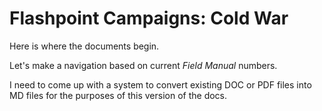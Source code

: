 # Flashpoint Campaigns: Cold War

Here is where the documents begin. 

Let's make a navigation based on current _Field Manual_ numbers.

I need to come up with a system to convert existing DOC or PDF files into MD files for the purposes of this version of the docs.